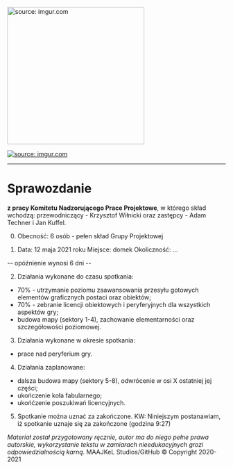 <a href="https://imgur.com/cGlquD1"><img src="https://i.imgur.com/cGlquD1.png" alt="source: imgur.com" width="316" height="316"></a>

<a href="https://imgur.com/dFrfoUk"><img src="https://i.imgur.com/dFrfoUkm.png" title="source: imgur.com" /></a>

- - - 

# Sprawozdanie

**z pracy Komitetu Nadzorującego Prace Projektowe**, w którego skład wchodzą: przewodniczący - Krzysztof Wiłnicki oraz zastępcy - Adam Techner i Jan Kuffel.

0. Obecność: 6 osób - pełen skład Grupy Projektowej

1. Data: 12 maja 2021 roku
Miejsce: domek
Okoliczność: ...

-- opóźnienie wynosi 6 dni --

2. Działania wykonane do czasu spotkania:
 - 70% - utrzymanie poziomu zaawansowania przesyłu gotowych elementów graficznych postaci oraz obiektów;
 - 70% - zebranie licencji obiektowych i peryferyjnych dla wszystkich aspektów gry;
 - budowa mapy (sektory 1-4), zachowanie elementarności oraz szczegółowości poziomowej.
 
3. Działania wykonane w okresie spotkania:
 - prace nad peryferium gry.
 
4. Działania zaplanowane:
 - dalsza budowa mapy (sektory 5-8), odwrócenie w osi X ostatniej jej części;
 - ukończenie koła fabularnego;
 - ukońćzenie poszukiwań licencyjnych.
 
5. Spotkanie można uznać za zakończone.
KW: Niniejszym postanawiam, iż spotkanie uznaje się za zakończone (godzina 9:27)

*Materiał został przygotowany ręcznie, autor ma do niego pełne prawa autorskie, wykorzystanie tekstu w zamiarach nieedukacyjnych grozi odpowiedzialnością karną.*
 MAAJKeL Studios/GitHub © Copyright 2020-2021